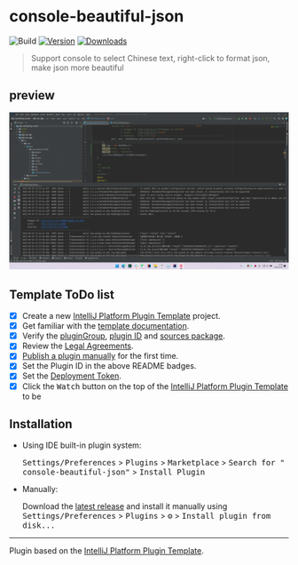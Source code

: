 # console-beautiful-json

![Build](https://github.com/fffguo/console-beautiful-json/workflows/Build/badge.svg)
[![Version](https://img.shields.io/jetbrains/plugin/v/19236-Console-Beautiful-Json.svg)](https://plugins.jetbrains.com/plugin/19236-console-beautiful-json)
[![Downloads](https://img.shields.io/jetbrains/plugin/d/19236-Console-Beautiful-Json.svg)](https://plugins.jetbrains.com/plugin/19236-console-beautiful-json)

<!-- Plugin description -->

> Support console to select Chinese text, right-click to format json, make json more beautiful

## preview

![插件预览](https://raw.githubusercontent.com/fffguo/picture-warehouse/main/github/console-beautiful-json.gif)

## Template ToDo list

- [x] Create a new [IntelliJ Platform Plugin Template][template] project.
- [x] Get familiar with the [template documentation][template].
- [x] Verify the [pluginGroup](/gradle.properties), [plugin ID](/src/main/resources/META-INF/plugin.xml)
  and [sources package](/src/main/kotlin).
- [x] Review the [Legal Agreements](https://plugins.jetbrains.com/docs/marketplace/legal-agreements.html).
- [x] [Publish a plugin manually](https://plugins.jetbrains.com/docs/intellij/publishing-plugin.html?from=IJPluginTemplate)
  for the first time.
- [x] Set the Plugin ID in the above README badges.
- [x] Set the [Deployment Token](https://plugins.jetbrains.com/docs/marketplace/plugin-upload.html).
- [x] Click the <kbd>Watch</kbd> button on the top of the [IntelliJ Platform Plugin Template][template] to be

<!-- Plugin description end -->

## Installation

- Using IDE built-in plugin system:

  <kbd>Settings/Preferences</kbd> > <kbd>Plugins</kbd> > <kbd>Marketplace</kbd> > <kbd>Search for "
  console-beautiful-json"</kbd> >
  <kbd>Install Plugin</kbd>

- Manually:

  Download the [latest release](https://github.com/fffguo/console-beautiful-json/releases/latest) and install it
  manually using
  <kbd>Settings/Preferences</kbd> > <kbd>Plugins</kbd> > <kbd>⚙️</kbd> > <kbd>Install plugin from disk...</kbd>

---
Plugin based on the [IntelliJ Platform Plugin Template][template].

[template]: https://github.com/JetBrains/intellij-platform-plugin-template
